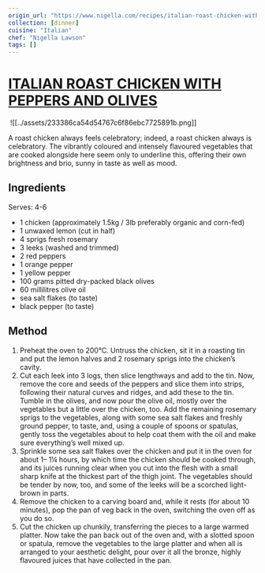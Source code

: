 ```yaml
---
origin_url: "https://www.nigella.com/recipes/italian-roast-chicken-with-peppers-and-olives"
collection: [dinner]
cuisine: "Italian"
chef: "Nigella Lawson"
tags: []
---
```

# [ITALIAN ROAST CHICKEN WITH PEPPERS AND OLIVES](https://www.nigella.com/recipes/italian-roast-chicken-with-peppers-and-olives)
![]()
![[../assets/233386ca54d54767c6f86ebc7725891b.png]]

A roast chicken always feels celebratory; indeed, a roast chicken always is celebratory. The vibrantly coloured and intensely flavoured vegetables that are cooked alongside here seem only to underline this, offering their own brightness and brio, sunny in taste as well as mood.

## Ingredients

Serves: 4-6

-   1 chicken (approximately 1.5kg / 3lb preferably organic and corn-fed)
-   1 unwaxed lemon (cut in half)
-   4 sprigs fresh rosemary
-   3 leeks (washed and trimmed)
-   2 red peppers
-   1 orange pepper
-   1 yellow pepper
-   100 grams pitted dry-packed black olives
-   60 millilitres olive oil
-   sea salt flakes (to taste)
-   black pepper (to taste)

## Method

1.  Preheat the oven to 200°C. Untruss the chicken, sit it in a roasting tin and put the lemon halves and 2 rosemary sprigs into the chicken’s cavity.
2.  Cut each leek into 3 logs, then slice lengthways and add to the tin. Now, remove the core and seeds of the peppers and slice them into strips, following their natural curves and ridges, and add these to the tin. Tumble in the olives, and now pour the olive oil, mostly over the vegetables but a little over the chicken, too. Add the remaining rosemary sprigs to the vegetables, along with some sea salt flakes and freshly ground pepper, to taste, and, using a couple of spoons or spatulas, gently toss the vegetables about to help coat them with the oil and make sure everything’s well mixed up.
3.  Sprinkle some sea salt flakes over the chicken and put it in the oven for about 1– 1¼ hours, by which time the chicken should be cooked through, and its juices running clear when you cut into the flesh with a small sharp knife at the thickest part of the thigh joint. The vegetables should be tender by now, too, and some of the leeks will be a scorched light-brown in parts.
4.  Remove the chicken to a carving board and, while it rests (for about 10 minutes), pop the pan of veg back in the oven, switching the oven off as you do so.
5.  Cut the chicken up chunkily, transferring the pieces to a large warmed platter. Now take the pan back out of the oven and, with a slotted spoon or spatula, remove the vegetables to the large platter and when all is arranged to your aesthetic delight, pour over it all the bronze, highly flavoured juices that have collected in the pan.